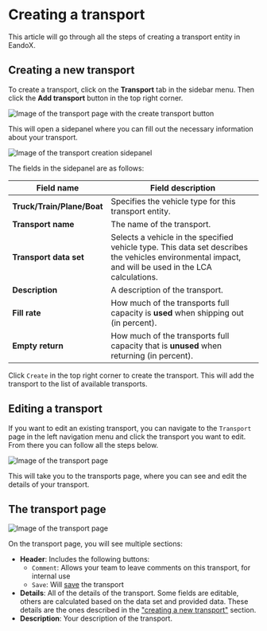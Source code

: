 # Creating a transport

This article will go through all the steps of creating a transport entity in EandoX.

## Creating a new transport

To create a transport, click on the **Transport** tab in the sidebar menu. Then click the **Add transport** button in the top right corner.

![Image of the transport page with the create transport button](/images/transport/create-button.jpg)

This will open a sidepanel where you can fill out the necessary information about your transport.

![Image of the transport creation sidepanel](/images/transport/create-panel.jpg)

<span id="transport-fields-table">The fields in the sidepanel are as follows:</span>

| Field name           | Field description |
| -------------------- | ----------------- |
| **Truck/Train/Plane/Boat**   | Specifies the vehicle type for this transport entity.  |
| **Transport name** | The name of the transport. |
| **Transport data set** | Selects a vehicle in the specified vehicle type. This data set describes the vehicles environmental impact, and will be used in the LCA calculations. |
| **Description** | A description of the transport. |
| **Fill rate** | How much of the transports full capacity is **used** when shipping out (in percent). |
| **Empty return** | How much of the transports full capacity that is **unused** when returning (in percent). |

Click `Create` in the top right corner to create the transport. This will add the transport to the list of available transports.

## Editing a transport

If you want to edit an existing transport, you can navigate to the `Transport` page in the left navigation menu and click the transport you want to edit. From there you can follow all the steps below.

![Image of the transport page](/images/transport/edit-transport.jpg)

This will take you to the transports page, where you can see and edit the details of your transport.

## The transport page

![Image of the transport page](/images/transport/transport-page.jpg)

On the transport page, you will see multiple sections:

- **Header**: Includes the following buttons:
  - `Comment`: Allows your team to leave comments on this transport, for internal use
  - `Save`: Will [save](#saving-a-transport) the transport
- **Details**: All of the details of the transport. Some fields are editable, others are calculated based on the data set and provided data. These details are the ones described in the ["creating a new transport"](#transport-fields-table) section.
- **Description**: Your description of the transport.